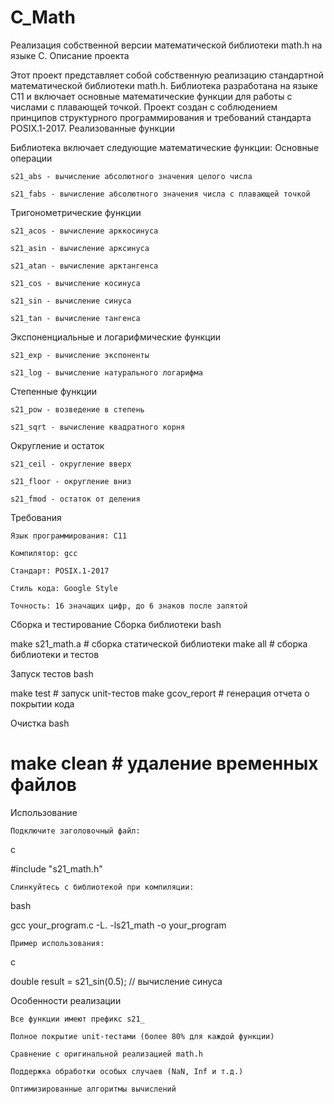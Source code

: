 # C_Math
Реализация собственной версии математической библиотеки math.h на языке C.
Описание проекта

Этот проект представляет собой собственную реализацию стандартной математической библиотеки math.h. Библиотека разработана на языке C11 и включает основные математические функции для работы с числами с плавающей точкой. Проект создан с соблюдением принципов структурного программирования и требований стандарта POSIX.1-2017.
Реализованные функции

Библиотека включает следующие математические функции:
Основные операции

    s21_abs - вычисление абсолютного значения целого числа

    s21_fabs - вычисление абсолютного значения числа с плавающей точкой

Тригонометрические функции

    s21_acos - вычисление арккосинуса

    s21_asin - вычисление арксинуса

    s21_atan - вычисление арктангенса

    s21_cos - вычисление косинуса

    s21_sin - вычисление синуса

    s21_tan - вычисление тангенса

Экспоненциальные и логарифмические функции

    s21_exp - вычисление экспоненты

    s21_log - вычисление натурального логарифма

Степенные функции

    s21_pow - возведение в степень

    s21_sqrt - вычисление квадратного корня

Округление и остаток

    s21_ceil - округление вверх

    s21_floor - округление вниз

    s21_fmod - остаток от деления

Требования

    Язык программирования: C11

    Компилятор: gcc

    Стандарт: POSIX.1-2017

    Стиль кода: Google Style

    Точность: 16 значащих цифр, до 6 знаков после запятой

Сборка и тестирование
Сборка библиотеки
bash

make s21_math.a  # сборка статической библиотеки
make all         # сборка библиотеки и тестов

Запуск тестов
bash

make test        # запуск unit-тестов
make gcov_report # генерация отчета о покрытии кода

Очистка
bash

make clean       # удаление временных файлов
=
Использование

    Подключите заголовочный файл:

c

#include "s21_math.h"

    Слинкуйтесь с библиотекой при компиляции:

bash

gcc your_program.c -L. -ls21_math -o your_program

    Пример использования:

c

double result = s21_sin(0.5);  // вычисление синуса

Особенности реализации

    Все функции имеют префикс s21_

    Полное покрытие unit-тестами (более 80% для каждой функции)

    Сравнение с оригинальной реализацией math.h

    Поддержка обработки особых случаев (NaN, Inf и т.д.)

    Оптимизированные алгоритмы вычислений
